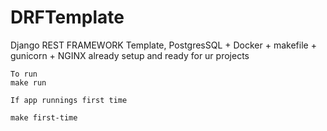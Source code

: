 # DRFTemplate


Django REST FRAMEWORK Template, PostgresSQL + Docker + makefile + gunicorn + NGINX already setup and ready for ur projects

```
To run
make run

If app runnings first time

make first-time
```
